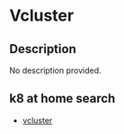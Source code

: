 # Vcluster

## Description

No description provided.

## k8 at home search

- [vcluster](https://nanne.dev/k8s-at-home-search/#/vcluster)
